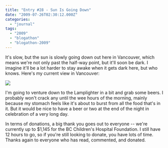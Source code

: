 ```yaml
---
title: "Entry #28 - Sun Is Going Down"
date: "2009-07-26T02:30:12.000Z"
categories: 
  - "journal"
tags: 
  - "2009"
  - "blogathon"
  - "blogathon-2009"
---
```


It's slow, but the sun is slowly going down out here in Vancouver, which means we're not only past the half-way point, but it'll soon be dark. I imagine it'll be a lot harder to stay awake when it gets dark here, but who knows. Here's my current view in Vancouver:

[![](http://farm4.static.flickr.com/3508/3755953915_e7102aa1fa.jpg?v=0)](http://www.flickr.com/photos/duanestorey/3755953915/)

I'm going to venture down to the Lamplighter in a bit and grab some beers. I probably won't crack any until the wee hours of the morning, mainly because my stomach feels like it's about to burst from all the food that's in it. But it would be nice to have a beer or two at the end of the night in celebration of a very long day.

In terms of donations, a big thank you goes out to everyone -- we're currently up to $1,145 for the BC Children's Hospital Foundation. I still have 12 hours to go, so if you're still looking to donate, you have lots of time. Thanks again to everyone who has read, commented, and donated.
